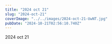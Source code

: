```yaml
---
title: "2024 oct 21"
slug: "2024-oct-21"
coverImage: "../../images/2024-oct-21-UwNT.jpg"
pubDate: "2024-10-21T02:56:10.740Z"
---
```


2024 oct 21
